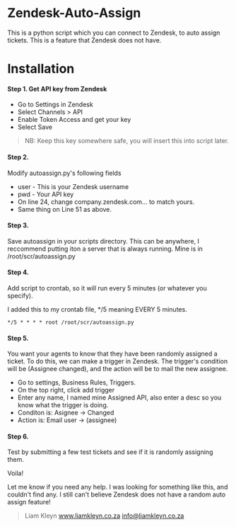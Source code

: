 # Zendesk-Auto-Assign
This is a python script which you can connect to Zendesk, to auto assign tickets. This is a feature that Zendesk does not have.


# Installation

#### Step 1. Get API key from Zendesk
- Go to Settings in Zendesk
- Select Channels > API
- Enable Token Access and get your key
- Select Save

> NB: Keep this key somewhere safe, you will insert this into script later.

#### Step 2.

Modify autoassign.py's following fields

- user - This is your Zendesk username
- pwd - Your API key
 - On line 24, change company.zendesk.com... to match yours.
 - Same thing on Line 51 as above.

 #### Step 3. 
 
 Save autoassign in your scripts directory. This can be anywhere, I reccommend putting iton a server that is always running. Mine is in /root/scr/autoassign.py
 
 #### Step 4. 
 
 Add script to crontab, so it will run every 5 minutes (or whatever you specify).
 
 I added this to my crontab file, */5 meaning EVERY 5 minutes.
 
 ```
 */5 * * * * root /root/scr/autoassign.py
 ```
 
 #### Step 5.
 
 You want your agents to know that they have been randomly assigned a ticket. To do this, we can make a trigger in Zendesk. The trigger's condition will be (Assignee changed), and the action will be to mail the new assignee.
 
 - Go to settings, Business Rules, Triggers.
 - On the top right, click add trigger
 - Enter any name, I named mine Assigned API, also enter a desc so you know what the trigger is doing.
 - Conditon is: Asignee -> Changed
 - Action is: Email user -> (assignee)
 
 
#### Step 6. 

Test by submitting a few test tickets and see if it is randomly assigning them.

Voila!

Let me know if you need any help. I was looking for something like this, and couldn't find any. I still can't believe Zendesk does not have a random auto assign feature!


>Liam Kleyn
>www.liamkleyn.co.za
>info@liamkleyn.co.za
 



  
